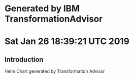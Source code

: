 # Generated by IBM TransformationAdvisor
# Sat Jan 26 18:39:21 UTC 2019
## Introduction

Helm Chart generated by Transformation Advisor

